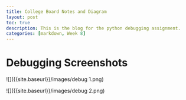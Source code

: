 ```yaml
---
title: College Board Notes and Diagram
layout: post
toc: true
description: This is the blog for the python debugging assignment.
categories: [markdown, Week 8]
---
```

# Debugging Screenshots

![]({{site.baseurl}}/images/debug 1.png)

![]({{site.baseurl}}/images/debug 2.png)

